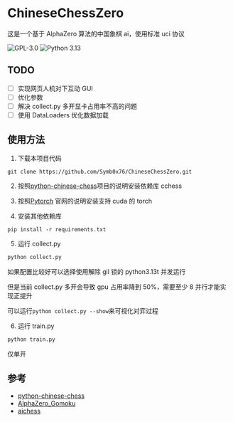 # ChineseChessZero

这是一个基于 AlphaZero 算法的中国象棋 ai，使用标准 uci 协议

![GPL-3.0](https://img.shields.io/github/license/Symb0x76/ChineseChessZero?style=plastic)
![Python 3.13](https://img.shields.io/badge/Python-3.13-blue?style=plastic)

## TODO

-   [ ] 实现网页人机对下互动 GUI
-   [ ] 优化参数
-   [ ] 解决 collect.py 多开显卡占用率不高的问题
-   [ ] 使用 DataLoaders 优化数据加载

## 使用方法

1.  下载本项目代码

```git
git clone https://github.com/Symb0x76/ChineseChessZero.git
```

2.  按照[python-chinese-chess](https://github.com/windshadow233/python-chinese-chess)项目的说明安装依赖库 cchess
3.  按照[Pytorch](https://pytorch.org) 官网的说明安装支持 cuda 的 torch

4.  安装其他依赖库

```pip
pip install -r requirements.txt
```

5.  运行 collect.py

```python
python collect.py
```

如果配置比较好可以选择使用解除 gil 锁的 python3.13t 并发运行

但是当前 collect.py 多开会导致 gpu 占用率降到 50%，需要至少 8 并行才能实现正提升

可以运行`python collect.py --show`来可视化对弈过程

6.  运行 train.py

```python
python train.py
```

仅单开

## 参考

-   [python-chinese-chess](https://github.com/windshadow233/python-chinese-chess)
-   [AlphaZero_Gomoku](https://github.com/junxiaosong/AlphaZero_Gomoku)
-   [aichess](https://github.com/tensorfly-gpu/aichess)
